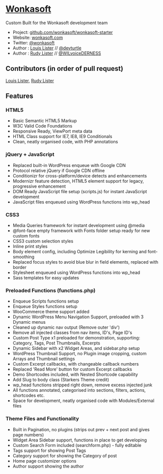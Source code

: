 # [Wonkasoft](http://wonkasoft.com/wonkasoft-starter)

Custom Built for the Wonkasoft development team

* Project: [github.com/wonkasoft/wonkasoft-starter](https://github.com/wonkasoft/wonkasoft-starter)
* Website: [wonkasoft.com](http://wonkasoft.com)
* Twitter: [@wonkasoft](http://twitter.com/wonkasoft)
* Author : [Louis Lister](http://wonkasoft.com) // [@devturtle](http://twitter.com/devturtle2015)
* Author : [Rudy Lister](http://wonkasoft.com) // [@WILvoiceDERNESS](http://twitter.com/WILvoiceDERNESS)

## Contributors (in order of pull request)
[Louis Lister](https://github.com/llister15), [Rudy Lister](https://github.com/MrLister)


## Features

### HTML5
* Basic Semantic HTML5 Markup
* W3C Valid Code Foundations
* Responsive Ready, ViewPort meta data
* HTML Class support for IE7, IE8, IE9 Conditionals
* Clean, neatly organised code, with PHP annotations

### jQuery + JavaScript
* Replaced built-in WordPress enqueue with Google CDN
* Protocol relative jQuery if Google CDN offline
* Conditionizr for cross-platform/device detects and enhancements
* Modernizr feature detection, HTML5 element support for legacy, progressive enhancement
* DOM Ready JavaScript file setup (scripts.js) for instant JavaScript development
* JavaScript files enqueued using WordPress functions into wp_head

### CSS3
* Media Queries framework for instant development using @media
* @font-face empty framework with Fonts folder setup ready for new custom fonts
* CSS3 custom selection styles
* Inline print styles
* Body element config, including Optimize Legibility for kerning and font-smoothing
* Replaced focus styles to avoid blue blur in field elements, replaced with border
* Stylesheet enqueued using WordPress functions into wp_head
* Sass templates for easy updates

### Preloaded Functions (functions.php)
* Enqueue Scripts functions setup
* Enqueue Styles functions setup
* WooCommerce theme support added
* Dynamic WordPress Menu Navigation Support, preloaded with 3 Dynamic menus
* Cleaned up dynamic nav output (Remove outer 'div')
* Remove all injected classes from nav items, ID's, Page ID's
* Custom Post Type x1 preloaded for demonstration, supporting: Category, Tags, Post Thumbnails, Excerpts
* Dynamic Sidebar with x2 Widget Areas, and sidebar.php setup
* WordPress Thumbnail Support, no Plugin image cropping, custom Arrays and Thumbnail settings
* Custom Excerpt callbacks, with changeable callback numbers
* Replaced 'Read More' button for custom Excerpt callbacks
* Demo Shortcodes included, with Nested Shortcode capability
* Add Slug to body class (Starkers Theme credit)
* wp_head functions stripped right down, remove excess injected junk
* All functions annotated, categorised into sections, filters, actions, shortcodes etc.
* Space for development, neatly organised code with Modules/External files

### Theme Files and Functionality
* Built in Pagination, no plugins (strips out prev + next post and gives page numbers)
* Widget Area Sidebar support, functions in place to get developing
* Custom Search Form included (searchform.php) - fully editable
* Tags support for showing Post Tags
* Category support for showing the Category of post
* Home page customizer options
* Author support showing the author
